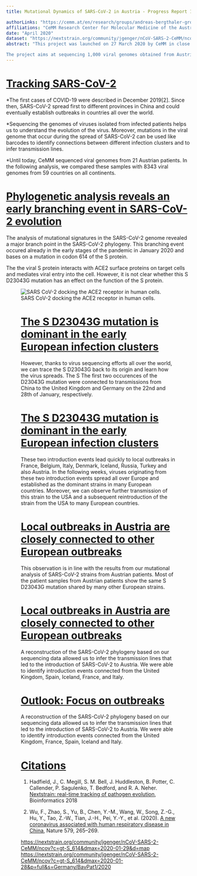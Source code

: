```yaml
---
title: Mutational Dynamics of SARS-CoV-2 in Austria - Progress Report 1

authorLinks: "https://cemm.at/en/research/groups/andreas-bergthaler-group/"
affiliations: "CeMM Research Center for Molecular Medicine of the Austrian Academy of Sciences"
date: "April 2020"
dataset: "https://nextstrain.org/community/jgenger/nCoV-SARS-2-CeMM/ncov?d=map&r=region&c=region"
abstract: "This project was launched on 27 March 2020 by CeMM in close collaboration with the Medical University of Vienna. 

The project aims at sequencing 1,000 viral genomes obtained from Austrian patient-derived samples, in order to learn more about the molecular understanding of the COVID-19 pandemic and the causative pathogen. The project results will integrate Austrian viral genome data into a global map of SARS-CoV-2 mutations, which will help decipher the mutational dynamics underlying the COVID-19 pandemic."
---
```


# [Tracking SARS-CoV-2](https://nextstrain.org/community/jgenger/nCoV-SARS-2-CeMM/ncov?animate=2019-12-19,2020-04-24,0,0,15000&d=map&r=region&c=region)

  *The first cases of COVID-19 were described in December 2019[2]. Since then, SARS-CoV-2 spread first to different provinces in China and could eventually establish outbreaks in countries all over the world.

  *Sequencing the genomes of viruses isolated from infected patients helps us to understand the evolution of the virus. Moreover, mutations in the viral genome that occur during the spread of SARS-CoV-2 can be used like barcodes to identify connections between different infection clusters and to infer transmission lines.

  *Until today, CeMM sequenced viral genomes from 21 Austrian patients. In the following analysis, we compared these samples with 8343 viral genomes from 59 countries on all continents. 

# [Phylogenetic analysis reveals an early branching event in SARS-CoV-2 evolution](https://nextstrain.org/community/jgenger/nCoV-SARS-2-CeMM/ncov?c=gt-S_614&d=tree,entropy)

The analysis of mutational signatures in the SARS-CoV-2 genome revealed a major branch point in the SARS-CoV-2 phylogeny. This branching event occured already in the early stages of the pandemic in January 2020 and bases on a mutation in codon 614 of the S protein. 

The the viral S protein interacts with ACE2 surface proteins on target cells and mediates viral entry into the cell. However, it is not clear whether this S D23043G mutation has an effect on the function of the S protein.

<figure class="image"><img src="https://cemm.at/fileadmin/_processed_/8/b/csm_Illustration-SARS-CoV-2_2_Bobby-Rajesh-Malhotra_CeMM_45a7e025a0.png" alt="SARS CoV-2 docking the ACE2 receptor in human cells."><figcaption>SARS CoV-2 docking the ACE2 receptor in human cells.</figcaption>

# [The S D23043G mutation is dominant in the early European infection clusters](https://nextstrain.org/community/jgenger/nCoV-SARS-2-CeMM/ncov?c=gt-S_614&dmax=2020-02-24&dmin=2020-01-11&d=map&s=Germany/BavPat1/2020)

However, thanks to virus sequencing efforts all over the world, we can trace the S D23043G back to its origin and learn how the virus spreads. The S The first two occurences of the D23043G mutation were connected to transmissions from China to the United Kingdom and Germany on the 22nd and 28th of January, respectively. 

# [The S D23043G mutation is dominant in the early European infection clusters](https://nextstrain.org/community/jgenger/nCoV-SARS-2-CeMM/ncov?animate=2019-12-19,2020-04-24,0,0,15000&c=gt-S_614&d=map&f_region=Europe)

These two introduction events lead quickly to local outbreaks in France, Belgium, Italy, Denmark, Iceland, Russia, Turkey and also Austria. In the following weeks, viruses originating from these two introduction events spread all over Europe and established as the dominant strains in many European countries. Moreover, we can observe further transmission of this strain to the USA and a subsequent reintroduction of the strain from the USA to many European countries.

# [Local outbreaks in Austria are closely connected to other European outbreaks](https://nextstrain.org/community/jgenger/nCoV-SARS-2-CeMM/ncov?c=gt-S_614&f_country=Austria&d=tree)

This observation is in line with the results from our mutational analysis of SARS-CoV-2 strains from Austrian patients. Most of the patient samples from Austrian patients show the same S D23043G mutation shared by many other European strains.

# [Local outbreaks in Austria are closely connected to other European outbreaks](https://nextstrain.org/community/jgenger/nCoV-SARS-2-CeMM/ncov?f_country=Austria&d=map&r=location)

A reconstruction of the SARS-CoV-2 phylogeny based on our sequencing data allowed us to infer the transmission lines that led to the introduction of SARS-CoV-2 to Austria. We were able to identify introduction events connected from the United Kingdom, Spain, Iceland, France, and Italy.

# [Outlook: Focus on outbreaks ](https://nextstrain.org/community/jgenger/nCoV-SARS-2-CeMM/ncov?f_country=Austria&d=map&r=location)

A reconstruction of the SARS-CoV-2 phylogeny based on our sequencing data allowed us to infer the transmission lines that led to the introduction of SARS-CoV-2 to Austria. We were able to identify introduction events connected from the United Kingdom, France, Spain, Iceland and Italy.

# [Citations](https://nextstrain.org/community/jgenger/nCoV-SARS-2-CeMM/ncov?d=map&r=region)

1. Hadfield, J., C. Megill, S. M. Bell, J. Huddleston, B. Potter, C. Callender, P. Sagulenko, T. Bedford, and R. A. Neher. [Nextstrain: real-time tracking of pathogen evolution](https://doi.org/10.1093/bioinformatics/bty407), Bioinformatics 2018

2. Wu, F., Zhao, S., Yu, B., Chen, Y.-M., Wang, W., Song, Z.-G., Hu, Y., Tao, Z.-W., Tian, J.-H., Pei, Y.-Y., et al. (2020). [A new coronavirus associated with human respiratory disease in China](https://doi.org/10.1038/s41586-020-2008-3), Nature 579, 265–269.

https://nextstrain.org/community/jgenger/nCoV-SARS-2-CeMM/ncov?c=gt-S_614&dmax=2020-01-29&d=map
https://nextstrain.org/community/jgenger/nCoV-SARS-2-CeMM/ncov?c=gt-S_614&dmax=2020-01-28&p=full&s=Germany/BavPat1/2020

